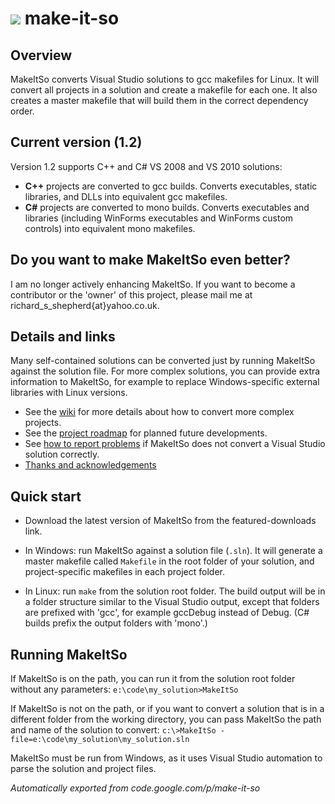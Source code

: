 <img src="https://user-images.githubusercontent.com/7102064/162118791-fa648dcc-5595-4872-b59c-d0e4d4369757.png"
/> make-it-so
=============


Overview
--------

MakeItSo converts Visual Studio solutions to gcc makefiles for Linux. It will convert all projects in a solution and create a makefile for each one. It also creates a master makefile that will build them in the correct dependency order.


Current version (1.2)
---------------------

Version 1.2 supports C++ and C# VS 2008 and VS 2010 solutions:
* **C++** projects are converted to gcc builds. Converts executables, static libraries, and DLLs into equivalent gcc makefiles.
* **C#** projects are converted to mono builds. Converts executables and libraries (including WinForms executables and WinForms custom controls) into equivalent mono makefiles.


Do you want to make MakeItSo even better?
-----------------------------------------

I am no longer actively enhancing MakeItSo. If you want to become a contributor or the 'owner' of this project, please mail me at richard_s_shepherd{at}yahoo.co.uk.


Details and links
-----------------

Many self-contained solutions can be converted just by running MakeItSo against the solution file. For more complex solutions, you can provide extra information to MakeItSo, for example to replace Windows-specific external libraries with Linux versions.

* See the [wiki](Wikis/) for more details about how to convert more complex projects.
* See the [project roadmap](Wikis/ProjectRoadmap.md) for planned future developments.
* See [how to report problems](Wikis/HowToReportProblems.md) if MakeItSo does not convert a Visual Studio solution correctly.
* [Thanks and acknowledgements](Wikis/ThanksAndAcknowledgements.md)


Quick start
-----------

* Download the latest version of MakeItSo from the featured-downloads link.

* In Windows: run MakeItSo against a solution file (`.sln`). It will generate a master makefile called `Makefile` in the root folder of your solution, and project-specific makefiles in each project folder.

* In Linux: run `make` from the solution root folder. The build output will be in a folder structure similar to the Visual Studio output, except that folders are prefixed with 'gcc', for example gccDebug instead of Debug. (C# builds prefix the output folders with 'mono'.)


Running MakeItSo
----------------

If MakeItSo is on the path, you can run it from the solution root folder without any parameters: `e:\code\my_solution>MakeItSo`

If MakeItSo is not on the path, or if you want to convert a solution that is in a different folder from the working directory, you can pass MakeItSo the path and name of the solution to convert: `c:\>MakeItSo -file=e:\code\my_solution\my_solution.sln`

MakeItSo must be run from Windows, as it uses Visual Studio automation to parse the solution and project files.


_Automatically exported from code.google.com/p/make-it-so_
